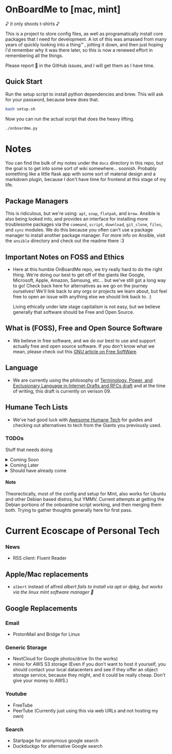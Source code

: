 # OnBoardMe to [mac, mint]
 ♪ it only shoots t-shirts ♪

 This is a project to store config files, as well as programatically install core packages that I need for development. A lot of this was amassed from many years of quickly looking into a thing™️ , jotting it down, and then just hoping I'd remember why it was there later, so this is now a renewed effort in remembering all the things.

Please report 🐛 in the GitHub issues, and I will get them as I have time.

## Quick Start
Run the setup script to install python dependencies and brew. This will ask for your password, because brew does that.
```bash
bash setup.sh
```

Now you can run the actual script that does the heavy lifting.
```bash
./onboardme.py
```

# Notes
You can find the bulk of my notes under the `docs` directory in this repo, but the goal is to get into some sort of wiki somewhere... soonish. Probably something like a little flask app with some sort of material design and a markdown plugin, because I don't have time for frontend at this stage of my life.

## Package Managers

This is ridiculous, but we're using: `apt`, `snap`, `flatpak`, and `brew`. Ansible is also being looked into, and provides an interface for installing more troublesome packages via the `command`, `script`, `download`, `git_clone`, `files`, and `sync` modules. We do this because you often can't use a package manager to install another package manager. For more info on Ansible, visit the `ansible` directory and check out the readme there :3

## Important Notes on FOSS and Ethics

- Here at this humble OnBoardMe repo, we try really hard to do the right thing. We're doing our best to get off of the giants like Google, Microsoft, Apple, Amazon, Samsung, etc... but we've still got a long way to go! Check back here for alternatives as we go on the journey ourselves! We'll link back to any orgs or projects we learn about, but feel free to open an issue with anything else we should link back to. :)

  Living ethically under late stage capitalism is not easy, but we believe generally that software should be Free and Open Source.

## What is (FOSS), Free and Open Source Software

- We believe in free software, and we do our best to use and support actually free and open source software. If you don't know what we mean, please check out this [GNU article on Free SoftWare](https://www.gnu.org/philosophy/free-sw.en.html).

## Language

- We are currently using the philosophy of [Terminology, Power, and Exclusionary Language in Internet-Drafts and RFCs draft](https://datatracker.ietf.org/doc/html/draft-knodel-terminology-09) and at the time of writing, this draft is currently on verison 09.

## Humane Tech Lists

- We've had good luck with [Awesome Humane Tech](https://github.com/humanetech-community/awesome-humane-tech) for guides and checking out alternatives to tech from the Giants you previously used.


### TODOs
Stuff that needs doing
<details>
  <summary>Coming Soon</summary>
  <ul>
  <li>Android notes</li>
  <li>SDR notes</li>
  </ul>
</details>

<details>
  <summary>Coming Later</summary>
  <ul>
  <li>SmartWatch OS</li>
  </ul>
</details>

<details>
  <summary>Should have already come</summary>
  <ul>
  <li> KEYBOARD MAPPINGS: CAPSLOCK TO CONTROL - need for both debian (gnome/xfce menu mappings?) and mac osx</li>
  <li> Move the panel to the side, and add panelettes or whatever they're called</li>
  <li> Setup crontab (or whatever you do on a mac) script to automatically backup into configurable repo (default to this repo):</li>
    <li> RSS feeds OPML</li>
    <li> FreeTube/NewPipe subscriptions OPML/db</li>
  <li> Add chat software</li>
  <li> Add NextCloud stuff <li> at least try News, Recipes, and Talk</li>
  <li> Overview of current configs maintained by this script?</li>
  <li> Which email clients to support? MUTT? ThunderGuy?</li>
  <li> Alfred</li>
    <ul>
    <li> Find FOSS replacement?</li>
    <li> Personal settings for alfred</li>
    </ul>
  </ul>
</details>

#### Note

Theorectically, most of the config and setup for Mint, also works for Ubuntu and other Debian based distros, but YMMV.
Current attempts at getting the Debian portions of the onboardme script working, and then merging them both. Trying to gather thoughts generally here for first pass.

# Current Ecoscape of Personal Tech

### News

- RSS client: Fluent Reader

## Apple/Mac replacements

- `albert` instead of alfred
*albert fails to install via apt or dpkg, but works via the linux mint software manager :shrug:*

## Google Replacements

### Email

- ProtonMail and Bridge for Linux

### Generic Storage

- NextCloud for Google photos/drive (In the works)
- minio for AWS S3 storage
  (Even if you don't want to host it yourself, you should contact your local datacenters and see if they offer an object storage service, because they might, and it could be really cheap. Don't give your money to AWS.)

### Youtube

- FreeTube
- PeerTube (Currently just using this via web URLs and not hosting my own)

### Search

- Startpage for anonymous google search
- Duckduckgo for alternative Google search


